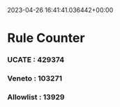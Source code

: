 2023-04-26 16:41:41.036442+00:00
# Rule Counter 
 ### UCATE : 429374

 ### Veneto : 103271

 ### Allowlist : 13929